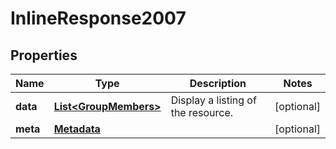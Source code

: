 
# InlineResponse2007

## Properties
Name | Type | Description | Notes
------------ | ------------- | ------------- | -------------
**data** | [**List&lt;GroupMembers&gt;**](GroupMembers.md) | Display a listing of the resource. |  [optional]
**meta** | [**Metadata**](.md) |  |  [optional]



